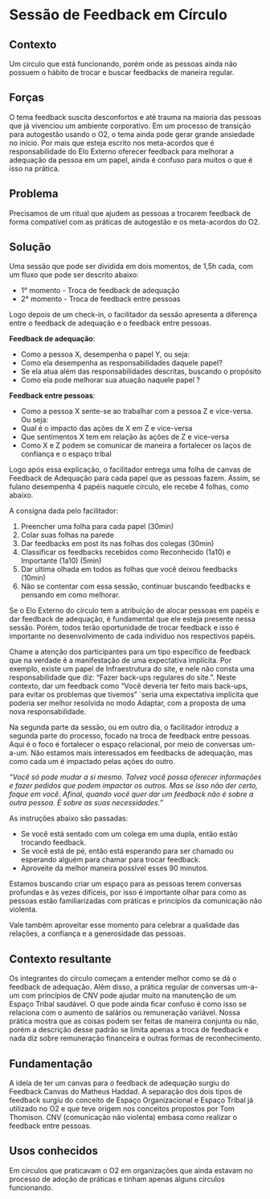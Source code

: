 # Sessão de Feedback em Círculo

## Contexto
Um círculo que está funcionando, porém onde as pessoas ainda não possuem o hábito de trocar e buscar feedbacks de maneira regular.

## Forças

O tema feedback suscita desconfortos e até trauma na maioria das pessoas que já vivenciou um ambiente corporativo. Em um processo de transição para autogestão usando o O2, o tema ainda pode gerar grande ansiedade no início. Por mais que esteja escrito nos meta-acordos que é responsabilidade do Elo Externo oferecer feedback para melhorar a adequação da pessoa em um papel, ainda é confuso para muitos o que é isso na prática.

## Problema

Precisamos de um ritual que ajudem as pessoas a trocarem feedback de forma compatível com as práticas de autogestão e os meta-acordos do O2.

## Solução

Uma sessão que pode ser dividida em dois momentos, de 1,5h cada, com um fluxo que pode ser descrito abaixo:

- 1° momento - Troca de feedback de adequação
- 2° momento - Troca de feedback entre pessoas

Logo depois de um check-in, o facilitador da sessão apresenta a diferença entre o feedback de adequação e o feedback entre pessoas.

**Feedback de adequação**:
- Como a pessoa X, desempenha o papel Y, ou seja:
- Como ela desempenha as responsabilidades daquele papel?
- Se ela atua além das responsabilidades descritas, buscando o propósito
- Como ela pode melhorar sua atuação naquele papel ?

**Feedback entre pessoas**:
- Como a pessoa X sente-se ao trabalhar com a pessoa Z e vice-versa. Ou seja:
- Qual é o impacto das ações de X em Z e vice-versa
- Que sentimentos X tem em relação às ações de Z e vice-versa
- Como X e Z podem se comunicar de maneira a fortalecer os laços de confiança e o espaço tribal

Logo após essa explicação, o facilitador entrega uma folha de canvas de Feedback de Adequação para cada papel que as pessoas fazem. Assim, se fulano desempenha 4 papéis naquele círculo, ele recebe 4 folhas, como abaixo.

A consigna dada pelo facilitador:

1. Preencher uma folha para cada papel (30min)
2. Colar suas folhas na parede
3. Dar feedbacks em post its nas folhas dos colegas (30min)
4. Classificar os feedbacks recebidos como Reconhecido (1a10) e Importante (1a10) (5min)
5. Dar ultima olhada em todos as folhas que você deixou feedbacks (10min)
6. Não se contentar com essa sessão, continuar buscando feedbacks e pensando em como melhorar.

Se o Elo Externo do círculo tem a atribuição de alocar pessoas em papéis e dar feedback de adequação, é fundamental que ele esteja presente nessa sessão. Porém, todos terão oportunidade de trocar feedback e isso é importante no desenvolvimento de cada indivíduo nos respectivos papéis.

Chame a atenção dos participantes para um tipo específico de feedback que na verdade é a manifestação de uma expectativa implícita. Por exemplo, existe um papel de Infraestrutura do site, e nele não consta uma responsabilidade que diz: “Fazer back-ups regulares do site.”. Neste contexto, dar um feedback como “Você deveria ter feito mais back-ups, para evitar os problemas que tivemos” ´seria uma expectativa implícita que poderia ser melhor resolvida no modo Adaptar, com a proposta de uma nova responsabilidade.    

Na segunda parte da sessão, ou em outro dia, o facilitador introduz a segunda parte do processo, focado na troca de feedback entre pessoas. Aqui é o foco é fortalecer o espaço relacional, por meio de conversas um-a-um. Não estamos mais interessados em feedbacks de adequação, mas como cada um é impactado pelas ações do outro.

_“Você só pode mudar a si mesmo. Talvez você possa oferecer informações e fazer pedidos que podem impactar os outros. Mas se isso não der certo, foque em você. Afinal, quando você quer dar um feedback não é sobre a outra pessoa. É sobre as suas necessidades.”_

As instruções abaixo são passadas:

- Se você está sentado com um colega em uma dupla, então estão trocando feedback.
- Se você está de pé, então está esperando para ser chamado ou esperando alguém para chamar para trocar feedback.
- Aproveite da melhor maneira possível esses 90 minutos.

Estamos buscando criar um espaço para as pessoas terem conversas profundas e às vezes difíceis, por isso é importante olhar para como as pessoas estão familiarizadas com práticas e princípios da comunicação não violenta.

Vale também aproveitar esse momento para celebrar a qualidade das relações, a confiança e a generosidade das pessoas.

## Contexto resultante

Os integrantes do círculo começam a entender melhor como se dá o feedback de adequação. Além disso, a prática regular de conversas um-a-um com princípios de CNV pode ajudar muito na manutenção de um Espaço Tribal saudável. O que pode ainda ficar confuso é como isso se relaciona com o aumento de salários ou remuneração variável. Nossa prática mostra que as coisas podem ser feitas de maneira conjunta ou não, porém a descrição desse padrão se limita apenas a troca de feedback e nada diz sobre remuneração financeira e outras formas de reconhecimento.    

## Fundamentação

A ideia de ter um canvas para o feedback de adequação surgiu do Feedback Canvas do Matheus Haddad. A separação dos dois tipos de feedback surgiu do conceito de Espaço Organizacional e Espaço Tribal já utilizado no O2 e que teve origem nos conceitos propostos por Tom Thomison. CNV (comunicação não violenta) embasa como realizar o feedback entre pessoas.  

## Usos conhecidos

Em círculos que praticavam o O2 em organizações que ainda estavam no processo de adoção de práticas e tinham apenas alguns círculos funcionando.
